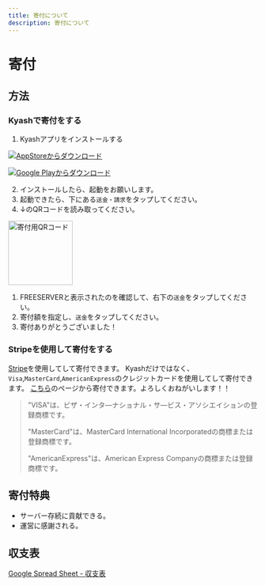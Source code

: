```yaml
---
title: 寄付について
description: 寄付について
---
```


# 寄付

## 方法

### Kyashで寄付をする

1. Kyashアプリをインストールする

[![AppStoreからダウンロード](https://global-uploads.webflow.com/5db15c3bca3871afff172c17/5f36b95d99ca2641607a3057_button-store-applestore.svg)](https://app.appsflyer.com/id1084264883?pid=Publicweb&c=footer)

[![Google Playからダウンロード](https://global-uploads.webflow.com/5db15c3bca3871afff172c17/5f36b95e557e7d6e694579ac_button-store-googleplay.svg)](https://app.appsflyer.com/co.kyash?pid=Publicweb&c=footer)

2. インストールしたら、起動をお願いします。
3. 起動できたら、下にある`送金・請求`をタップしてください。
4. ↓のQRコードを読み取ってください。

<img src="https://cdn.discordapp.com/attachments/393989510981091328/665445857507803146/QRCODE_Kyash.jpg" alt="寄付用QRコード" height="130">

1. FREESERVERと表示されたのを確認して、右下の`送金`をタップしてください。
2. 寄付額を指定し、`送金`をタップしてください。
3. 寄付ありがとうございました！

### Stripeを使用して寄付をする

[Stripe](https://stripe.com/jp)を使用してして寄付できます。
Kyashだけではなく、`Visa`,`MasterCard`,`AmericanExpress`のクレジットカードを使用してして寄付できます。
[こちら](https://link.freeserver.pro/stripe)のページから寄付できます。よろしくおねがいします！！

>"VISA"は、ビザ・インタ―ナショナル・サ―ビス・アソシエイションの登録商標です。
>
>"MasterCard"は、MasterCard International Incorporatedの商標または登録商標です。
>
>"AmericanExpress"は、American Express Companyの商標または登録商標です。


## 寄付特典

- サーバー存続に貢献できる。
- 運営に感謝される。

## 収支表

[Google Spread Sheet - 収支表](https://docs.google.com/spreadsheets/d/14Ft7P1y9jYwvENfez9zr4axf1ear9bID3ow6rVsTI-k/edit?usp=sharing)
